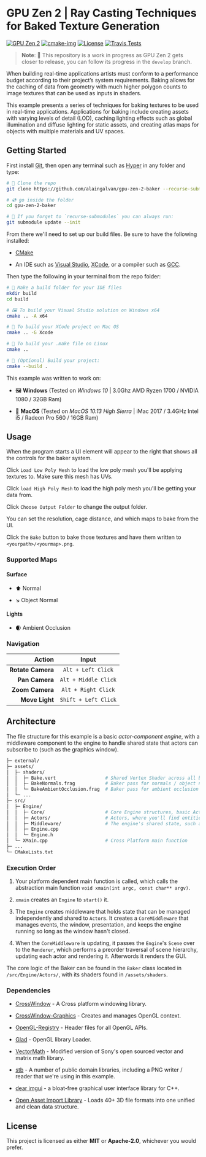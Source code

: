 <!--![Cover Image](assets/images/cover.jpg)-->

# GPU Zen 2 | Ray Casting Techniques for Baked Texture Generation

[![GPU Zen 2][gpuzen-img]][gpuzen-url]
[![cmake-img]][cmake-url]
[![License][license-img]][license-url]
[![Travis Tests][travis-img]][travis-url]

> **Note**: 🚧 This repository is a work in progress as GPU Zen 2 gets closer to release, you can follow its progress in the `develop` branch.

When building real-time applications artists must conform to a performance budget according to their project’s system requirements. Baking allows for the caching of data from geometry with much higher polygon counts to image textures that can be used as inputs in shaders.

This example presents a series of techniques for baking textures to be used in real-time applications. Applications for baking include creating assets with varying levels of detail (LOD), caching lighting effects such as global illumination and diffuse lighting for static assets, and creating atlas maps for objects with multiple materials and UV spaces.

## Getting Started

First install [Git](https://git-scm.com/downloads), then open any terminal such as [Hyper](https://hyper.is/) in any folder and type:

```bash
# 🐑 Clone the repo
git clone https://github.com/alaingalvan/gpu-zen-2-baker --recurse-submodules

# 💿 go inside the folder
cd gpu-zen-2-baker

# 👯 If you forget to `recurse-submodules` you can always run:
git submodule update --init

```

From there we'll need to set up our build files. Be sure to have the following installed:

- [CMake](https://cmake.org/)

- An IDE such as [Visual Studio](https://visualstudio.microsoft.com/downloads/), [XCode](https://developer.apple.com/xcode/), or a compiler such as [GCC](https://gcc.gnu.org/).

Then type the following in your terminal from the repo folder:

```bash
# 👷 Make a build folder for your IDE files
mkdir build
cd build

# 🖼️ To build your Visual Studio solution on Windows x64
cmake .. -A x64

# 🍎 To build your XCode project on Mac OS
cmake .. -G Xcode

# 🐧 To build your .make file on Linux
cmake ..

# 🔨 (Optional) Build your project:
cmake --build .
```

This example was written to work on:

- 🖼️ **Windows** (Tested on *Windows 10* | 3.0Ghz AMD Ryzen 1700 / NVIDIA 1080 / 32GB Ram)

- 🍎 **MacOS** (Tested on *MacOS 10.13 High Sierra* | iMac 2017 / 3.4GHz Intel i5 / Radeon Pro 560 / 16GB Ram)

## Usage

<!--![UI highlights screenshot](assets/images/ui-highlights.png)-->

When the program starts a UI element will appear to the right that shows all the controls for the baker system.

Click `Load Low Poly Mesh` to load the low poly mesh you'll be applying textures to. Make sure this mesh has UVs.

Click `load High Poly Mesh` to load the high poly mesh you'll be getting your data from.

Click `Choose Output Folder` to change the output folder.

You can set the resolution, cage distance, and which maps to bake from the UI.

Click the `Bake` button to bake those textures and have them written to `<yourpath>/<yourmap>.png`.

### Supported Maps

<!--![Baker Outputs](assets/images/baked-outputs.png)-->

#### Surface

- ⬆️ Normal

- ↘️ Object Normal

#### Lights

- 🌒 Ambient Occlusion

### Navigation

|      Action       |         Input        |
|------------------:|:--------------------:|
| **Rotate Camera** | `Alt + Left Click`   |
| **Pan Camera**    | `Alt + Middle Click` |
| **Zoom Camera**   | `Alt + Right Click`  |
| **Move Light**    | `Shift + Left Click` |

## Architecture

The file structure for this example is a basic *actor-component engine*, with a middleware component to the engine to handle shared state that actors can subscribe to (such as the graphics window).

```bash
├─ external/
├─ assets/
│  ├─ shaders/
│  │  ├─ Bake.vert                  # Shared Vertex Shader across all baker passes
│  │  ├─ BakeNormals.frag           # Baker pass for normals / object normals
│  │  └─ BakeAmbientOcclusion.frag  # Baker pass for ambient occlusion
│  └─ ...
├─ src/
│  ├─ Engine/
│  │  ├─ Core/                      # Core Engine structures, basic Actor-Component design
│  │  ├─ Actors/                    # Actors, where you'll find entities in the scene
│  │  ├─ Middleware/                # The engine's shared state, such as graphic windows and IMGUI
│  │  ├─ Engine.cpp
│  │  └─ Engine.h
│  └─ XMain.cpp                     # Cross Platform main function
├─ ...
└─ CMakeLists.txt
```

### Execution Order

1. Your platform dependent main function is called, which calls the abstraction main function `void xmain(int argc, const char** argv)`.

2. `xmain` creates an `Engine` to `start()` it.

3. The `Engine` creates middleware that holds state that can be managed independently and shared to `Actor`s. It creates a `CoreMiddleware` that manages events, the window, presentation, and keeps the engine running so long as the window hasn't closed.

4. When the `CoreMiddleware` is updating, it passes the `Engine`'s `Scene` over to the `Renderer`, which performs a preorder traversal of scene hierarchy, updating each actor and rendering it. Afterwords it renders the GUI.

The core logic of the Baker can be found in the `Baker` class located in `/src/Engine/Actors/`, with its shaders found in `/assets/shaders`.

### Dependencies

- [CrossWindow](https://github.com/alaingalvan/CrossWindow) - A Cross platform windowing library.

- [CrossWindow-Graphics](https://github.com/alaingalvan/CrossWindow-Graphics) - Creates and manages OpenGL context.

- [OpenGL-Registry](https://github.com/KhronosGroup/OpenGL-Registry) - Header files for all OpenGL APIs.

- [Glad](https://github.com/Dav1dde/glad) - OpenGL library Loader.

- [VectorMath](https://github.com/glampert/vectormath) - Modified version of Sony's open sourced vector and matrix math library.

- [stb](https://github.com/nothings/stb) - A number of public domain libraries, including a PNG writer / reader that we're using in this example.

- [dear imgui](https://github.com/ocornut/imgui) - a bloat-free graphical user interface library for C++.

- [Open Asset Import Library](https://github.com/assimp/assimp) - Loads 40+ 3D file formats into one unified and clean data structure.

## License

This project is licensed as either **MIT** or **Apache-2.0**, whichever you would prefer.

[gpuzen-img]: https://img.shields.io/badge/gpu%20zen-2-2a2a2a.svg?style=flat-square
[gpuzen-url]: http://gpuzen.blogspot.com/
[cmake-img]: https://img.shields.io/badge/cmake-3.6-1f9948.svg?style=flat-square
[cmake-url]: https://cmake.org/
[license-img]: https://img.shields.io/:license-mit-blue.svg?style=flat-square
[license-url]: https://opensource.org/licenses/MIT
[travis-img]: https://img.shields.io/travis/alaingalvan/GPU-Zen-2-Baker.svg?style=flat-square&logo=travis
[travis-url]: https://travis-ci.org/alaingalvan/GPU-Zen-2-Baker
